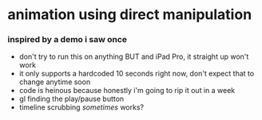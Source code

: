 # animation using direct manipulation
### inspired by a demo i saw once

- don't try to run this on anything BUT and iPad Pro, it straight up won't work
- it only supports a hardcoded 10 seconds right now, don't expect that to change anytime soon
- code is heinous because honestly i'm going to rip it out in a week
- gl finding the play/pause button
- timeline scrubbing _sometimes_ works?